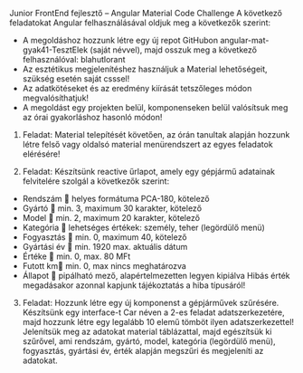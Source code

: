 Junior FrontEnd fejlesztő – Angular Material
Code Challenge
A következő feladatokat Angular felhasználásával oldjuk meg a következők szerint:
- A megoldáshoz hozzunk létre egy új repot GitHubon angular-mat-gyak41-TesztElek (saját
névvel), majd osszuk meg a következő felhasználóval: blahutlorant
- Az esztétikus megjelenítéshez használjuk a Material lehetőségeit, szükség esetén saját csssel!
- Az adatkötéseket és az eredmény kiírását tetszőleges módon megvalósíthatjuk!
- A megoldást egy projekten belül, komponenseken belül valósítsuk meg az órai
gyakorláshoz hasonló módon!

1. Feladat: Material telepítését követően, az órán tanultak alapján hozzunk létre felső vagy
oldalsó material menürendszert az egyes feladatok elérésére!

2. Feladat: Készítsünk reactive űrlapot, amely egy gépjármű adatainak felvitelére szolgál a
következők szerint:
- Rendszám  helyes formátuma PCA-180, kötelező
- Gyártó  min. 3, maximum 30 karakter, kötelező
- Model  min. 2, maximum 20 karakter, kötelező
- Kategória  lehetséges értékek: személy, teher (legördülő menü)
- Fogyasztás  min. 0, maximum 40, kötelező
- Gyártási év  min. 1920 max. aktuális dátum
- Értéke  min. 0, max. 80 MFt
- Futott km min. 0, max nincs meghatározva
- Állapot  pipálható mező, alapértelmezetten legyen kipiálva
Hibás érték megadásakor azonnal kapjunk tájékoztatás a hiba típusáról!

3. Feladat: Hozzunk létre egy új komponenst a gépjárművek szűrésére. Készítsünk egy
interface-t Car néven a 2-es feladat adatszerkezetére, majd hozzunk létre egy legalább 10
elemű tömböt ilyen adatszerkezettel! Jelenítsük meg az adatokat material táblázattal, majd
egészítsük ki szűrővel, ami rendszám, gyártó, model, kategória (legördülő menü),
fogyasztás, gyártási év, érték alapján megszűri és megjeleníti az adatokat.

